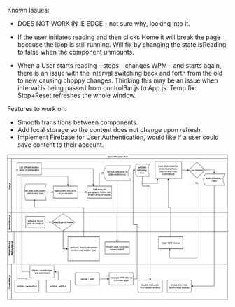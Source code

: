 Known Issues:
  - DOES NOT WORK IN IE EDGE - not sure why, looking into it.
  - If the user initiates reading and then clicks Home it will break the page because the loop is still running. Will fix by changing the state.isReading to false when the component unmounts.
  
  - When a User starts reading - stops - changes WPM - and starts again, there is an issue with the interval switching back and forth from the old to new causing choppy changes. Thinking this may be an issue when interval is being passed from controlBar.js to App.js. Temp fix: Stop+Reset refreshes the whole window.
  
Features to work on:
  - Smooth transitions between components.
  - Add local storage so the content does not change upon refresh.
  - Implement Firebase for User Authentication, would like if a user could save content to their account.

![processMap](/v0.9-flow.png)
